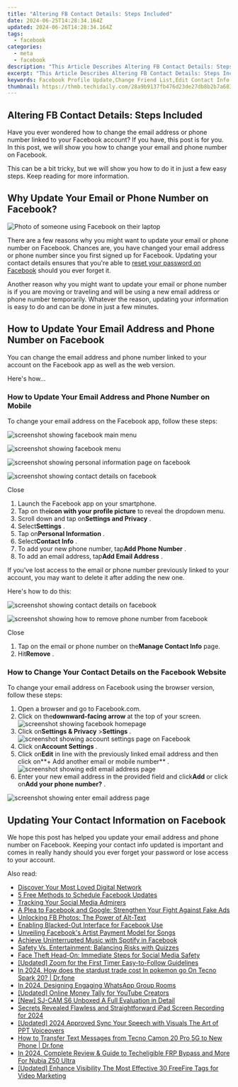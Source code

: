 ```yaml
---
title: "Altering FB Contact Details: Steps Included"
date: 2024-06-25T14:28:34.164Z
updated: 2024-06-26T14:28:34.164Z
tags:
  - facebook
categories:
  - meta
  - facebook
description: "This Article Describes Altering FB Contact Details: Steps Included"
excerpt: "This Article Describes Altering FB Contact Details: Steps Included"
keywords: Facebook Profile Update,Change Friend List,Edit Contact Info FB,Modify Social Network Prefs,Adjust Facebook Friends,Personalize FB Settings,Manage Social Interactions
thumbnail: https://thmb.techidaily.com/28a9b9137fb476d23de27db8b2b7a6831725824f933c103ee7899d28b7a1a357.jpg
---
```


## Altering FB Contact Details: Steps Included

 Have you ever wondered how to change the email address or phone number linked to your Facebook account? If you have, this post is for you. In this post, we will show you how to change your email and phone number on Facebook.

 This can be a bit tricky, but we will show you how to do it in just a few easy steps. Keep reading for more information.

## Why Update Your Email or Phone Number on Facebook?

![Photo of someone using Facebook on their laptop](https://static1.makeuseofimages.com/wordpress/wp-content/uploads/2021/12/pexels-luca-sammarco-6162932-(1).jpg)

 There are a few reasons why you might want to update your email or phone number on Facebook. Chances are, you have changed your email address or phone number since you first signed up for Facebook. Updating your contact details ensures that you're able to [reset your password on Facebook](https://www.makeuseof.com/how-to-reset-facebook-password-forgot/) should you ever forget it.

 Another reason why you might want to update your email or phone number is if you are moving or traveling and will be using a new email address or phone number temporarily. Whatever the reason, updating your information is easy to do and can be done in just a few minutes.

## How to Update Your Email Address and Phone Number on Facebook

 You can change the email address and phone number linked to your account on the Facebook app as well as the web version.

Here's how...

### How to Update Your Email Address and Phone Number on Mobile

To change your email address on the Facebook app, follow these steps:

![screenshot showing facebook main menu](https://static1.makeuseofimages.com/wordpress/wp-content/uploads/2022/02/screenshot-showing-facebook-main-menu.jpg)

![screenshot showing facebook menu](https://static1.makeuseofimages.com/wordpress/wp-content/uploads/2022/02/screenshot-showing-facebook-menu.jpg)

![screenshot showing personal information page on facebook](https://static1.makeuseofimages.com/wordpress/wp-content/uploads/2022/02/screenshot-showing-personal-information-page-on-facebook.jpg)

![screenshot showing contact details on facebook](https://static1.makeuseofimages.com/wordpress/wp-content/uploads/2022/02/screenshot-showing-contact-details-on-facebook.jpg)

Close

1. Launch the Facebook app on your smartphone.
2. Tap on the**icon with your profile picture** to reveal the dropdown menu.
3. Scroll down and tap on**Settings and Privacy** .
4. Select**Settings** .
5. Tap on**Personal Information** .
6. Select**Contact Info** .
7. To add your new phone number, tap**Add Phone Number** .
8. To add an email address, tap**Add Email Address** .

 If you've lost access to the email or phone number previously linked to your account, you may want to delete it after adding the new one.

Here's how to do this:

![screenshot showing contact details on facebook](https://static1.makeuseofimages.com/wordpress/wp-content/uploads/2022/02/screenshot-showing-contact-details-on-facebook.jpg)

![screenshot showing how to remove phone number from facebook](https://static1.makeuseofimages.com/wordpress/wp-content/uploads/2022/02/screenshot-showing-how-to-remove-phone-number-from-facebook.jpg)

Close

1. Tap on the email or phone number on the**Manage Contact Info** page.
2. Hit**Remove** .

### How to Change Your Contact Details on the Facebook Website

 To change your email address on Facebook using the browser version, follow these steps:

1. Open a browser and go to Facebook.com.
2. Click on the**downward-facing arrow** at the top of your screen.  
![screenshot showing facebook homepage](https://static1.makeuseofimages.com/wordpress/wp-content/uploads/2022/02/screenshot-showing-facebook-homepage.jpg)
3. Click on**Settings & Privacy** \>**Settings** .  
![screenshot showing account settings page on Facebook](https://static1.makeuseofimages.com/wordpress/wp-content/uploads/2022/02/screenshot-showing-account-settings-page-on-Facebook.jpg)
4. Click on**Account Settings** .
5. Click on**Edit** in line with the previously linked email address and then click on**\+ Add another email or mobile number** .  
![screenshot showing edit email address page](https://static1.makeuseofimages.com/wordpress/wp-content/uploads/2022/02/screenshot-showing-edit-email-address-page.jpg)
6. Enter your new email address in the provided field and click**Add** or click on**Add your phone number?** .

![screenshot showing enter email address page](https://static1.makeuseofimages.com/wordpress/wp-content/uploads/2022/02/screenshot-showing-enter-email-address-page.jpg)

## Updating Your Contact Information on Facebook

 We hope this post has helped you update your email address and phone number on Facebook. Keeping your contact info updated is important and comes in really handy should you ever forget your password or lose access to your account.


<ins class="adsbygoogle"
     style="display:block"
     data-ad-format="autorelaxed"
     data-ad-client="ca-pub-7571918770474297"
     data-ad-slot="1223367746"></ins>



<ins class="adsbygoogle"
     style="display:block"
     data-ad-client="ca-pub-7571918770474297"
     data-ad-slot="8358498916"
     data-ad-format="auto"
     data-full-width-responsive="true"></ins>

<span class="atpl-alsoreadstyle">Also read:</span>
<div><ul>
<li><a href="https://facebook.techidaily.com/discover-your-most-loved-digital-network/"><u>Discover Your Most Loved Digital Network</u></a></li>
<li><a href="https://facebook.techidaily.com/5-free-methods-to-schedule-facebook-updates/"><u>5 Free Methods to Schedule Facebook Updates</u></a></li>
<li><a href="https://facebook.techidaily.com/tracking-your-social-media-admirers/"><u>Tracking Your Social Media Admirers</u></a></li>
<li><a href="https://facebook.techidaily.com/a-plea-to-facebook-and-google-strengthen-your-fight-against-fake-ads/"><u>A Plea to Facebook and Google: Strengthen Your Fight Against Fake Ads</u></a></li>
<li><a href="https://facebook.techidaily.com/unlocking-fb-photos-the-power-of-alt-text/"><u>Unlocking FB Photos: The Power of Alt-Text</u></a></li>
<li><a href="https://facebook.techidaily.com/enabling-blacked-out-interface-for-facebook-use/"><u>Enabling Blacked-Out Interface for Facebook Use</u></a></li>
<li><a href="https://facebook.techidaily.com/unveiling-facebooks-artist-payment-model-for-songs/"><u>Unveiling Facebook's Artist Payment Model for Songs</u></a></li>
<li><a href="https://facebook.techidaily.com/achieve-uninterrupted-music-with-spotify-in-facebook/"><u>Achieve Uninterrupted Music with Spotify in Facebook</u></a></li>
<li><a href="https://facebook.techidaily.com/safety-vs-entertainment-balancing-risks-with-quizzes/"><u>Safety Vs. Entertainment: Balancing Risks with Quizzes</u></a></li>
<li><a href="https://facebook.techidaily.com/face-theft-head-on-immediate-steps-for-social-media-safety/"><u>Face Theft Head-On: Immediate Steps for Social Media Safety</u></a></li>
<li><a href="https://screen-mirroring-recording.techidaily.com/updated-zoom-for-the-first-timer-easy-to-follow-guidelines/"><u>[Updated] Zoom for the First Timer  Easy-to-Follow Guidelines</u></a></li>
<li><a href="https://pokemon-go-android.techidaily.com/in-2024-how-does-the-stardust-trade-cost-in-pokemon-go-on-tecno-spark-20-drfone-by-drfone-virtual-android/"><u>In 2024, How does the stardust trade cost In pokemon go On Tecno Spark 20? | Dr.fone</u></a></li>
<li><a href="https://facebook-video-files.techidaily.com/in-2024-designing-engaging-whatsapp-group-rooms/"><u>In 2024, Designing Engaging WhatsApp Group Rooms</u></a></li>
<li><a href="https://facebook-record-videos.techidaily.com/updated-online-money-tally-for-youtube-creators/"><u>[Updated] Online Money Tally for YouTube Creators</u></a></li>
<li><a href="https://extra-skills.techidaily.com/new-sj-cam-s6-unboxed-a-full-evaluation-in-detail/"><u>[New] SJ-CAM S6 Unboxed  A Full Evaluation in Detail</u></a></li>
<li><a href="https://video-capture.techidaily.com/secrets-revealed-flawless-and-straightforward-ipad-screen-recording-for-2024/"><u>Secrets Revealed  Flawless and Straightforward iPad Screen Recording for 2024</u></a></li>
<li><a href="https://screen-mirroring-recording.techidaily.com/updated-2024-approved-sync-your-speech-with-visuals-the-art-of-ppt-voiceovers/"><u>[Updated] 2024 Approved  Sync Your Speech with Visuals  The Art of PPT Voiceovers</u></a></li>
<li><a href="https://android-transfer.techidaily.com/how-to-transfer-text-messages-from-tecno-camon-20-pro-5g-to-new-phone-drfone-by-drfone-transfer-from-android-transfer-from-android/"><u>How to Transfer Text Messages from Tecno Camon 20 Pro 5G to New Phone | Dr.fone</u></a></li>
<li><a href="https://easy-unlock-android.techidaily.com/in-2024-complete-review-and-guide-to-techeligible-frp-bypass-and-more-for-nubia-z50-ultra-by-drfone-android/"><u>In 2024, Complete Review & Guide to Techeligible FRP Bypass and More For Nubia Z50 Ultra</u></a></li>
<li><a href="https://youtube-video-recordings.techidaily.com/updated-enhance-visibility-the-most-effective-30-freefire-tags-for-video-marketing/"><u>[Updated] Enhance Visibility  The Most Effective 30 FreeFire Tags for Video Marketing</u></a></li>
</ul></div>
